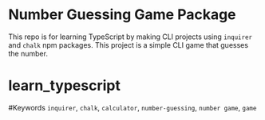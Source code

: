# Number Guessing Game Package
This repo is for learning TypeScript by making CLI projects using `inquirer` and `chalk` npm packages. This project is a simple CLI game that guesses the number.

# learn_typescript

#Keywords
`inquirer`, `chalk`, `calculator`, `number-guessing`, `number game`, `game`
